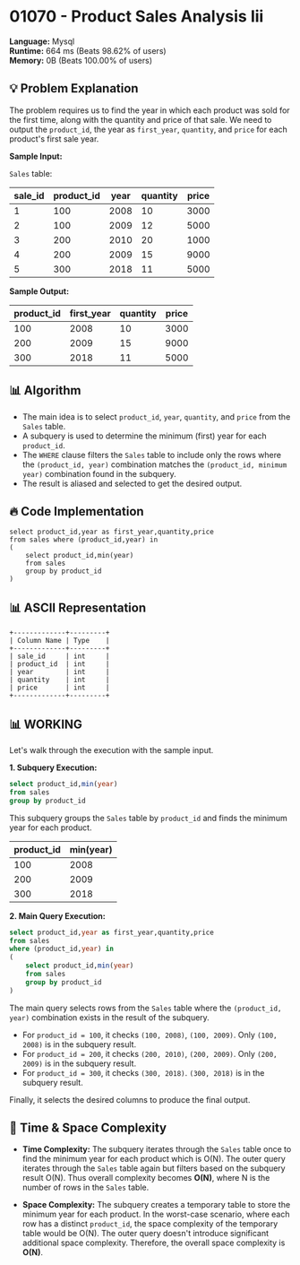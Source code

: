 # 01070 - Product Sales Analysis Iii
    
**Language:** Mysql  
**Runtime:** 664 ms (Beats 98.62% of users)  
**Memory:** 0B (Beats 100.00% of users)  

## 💡 **Problem Explanation**

The problem requires us to find the year in which each product was sold for the first time, along with the quantity and price of that sale. We need to output the `product_id`, the year as `first_year`, `quantity`, and `price` for each product's first sale year.

**Sample Input:**

`Sales` table:

| sale_id | product_id | year | quantity | price |
|---------|------------|------|----------|-------|
| 1       | 100        | 2008 | 10       | 3000  |
| 2       | 100        | 2009 | 12       | 5000  |
| 3       | 200        | 2010 | 20       | 1000  |
| 4       | 200        | 2009 | 15       | 9000  |
| 5       | 300        | 2018 | 11       | 5000  |

**Sample Output:**

| product_id | first_year | quantity | price |
|------------|------------|----------|-------|
| 100        | 2008       | 10       | 3000  |
| 200        | 2009       | 15       | 9000  |
| 300        | 2018       | 11       | 5000  |

## 📊 **Algorithm**

*   The main idea is to select `product_id`, `year`, `quantity`, and `price` from the `Sales` table.
*   A subquery is used to determine the minimum (first) year for each `product_id`.
*   The `WHERE` clause filters the `Sales` table to include only the rows where the `(product_id, year)` combination matches the `(product_id, minimum year)` combination found in the subquery.
*   The result is aliased and selected to get the desired output.

## 🔥 **Code Implementation**

```mysql
select product_id,year as first_year,quantity,price
from sales where (product_id,year) in
(
    select product_id,min(year)
    from sales
    group by product_id
)
```

## 📊 **ASCII Representation**

```
+-------------+---------+
| Column Name | Type    |
+-------------+---------+
| sale_id     | int     |
| product_id  | int     |
| year        | int     |
| quantity    | int     |
| price       | int     |
+-------------+---------+
```

## 📊 **WORKING**

Let's walk through the execution with the sample input.

**1. Subquery Execution:**

```sql
select product_id,min(year)
from sales
group by product_id
```

This subquery groups the `Sales` table by `product_id` and finds the minimum year for each product.

| product_id | min(year) |
|------------|-----------|
| 100        | 2008      |
| 200        | 2009      |
| 300        | 2018      |

**2. Main Query Execution:**

```sql
select product_id,year as first_year,quantity,price
from sales
where (product_id,year) in
(
    select product_id,min(year)
    from sales
    group by product_id
)
```

The main query selects rows from the `Sales` table where the `(product_id, year)` combination exists in the result of the subquery.

*   For `product_id = 100`, it checks `(100, 2008)`, `(100, 2009)`.  Only `(100, 2008)` is in the subquery result.
*   For `product_id = 200`, it checks `(200, 2010)`, `(200, 2009)`.  Only `(200, 2009)` is in the subquery result.
*   For `product_id = 300`, it checks `(300, 2018)`.  `(300, 2018)` is in the subquery result.

Finally, it selects the desired columns to produce the final output.

## 🚀 **Time & Space Complexity**

*   **Time Complexity:** The subquery iterates through the `Sales` table once to find the minimum year for each product which is O(N). The outer query iterates through the `Sales` table again but filters based on the subquery result O(N). Thus overall complexity becomes **O(N)**, where N is the number of rows in the `Sales` table.

*   **Space Complexity:** The subquery creates a temporary table to store the minimum year for each product. In the worst-case scenario, where each row has a distinct `product_id`, the space complexity of the temporary table would be O(N). The outer query doesn't introduce significant additional space complexity. Therefore, the overall space complexity is **O(N)**.
    